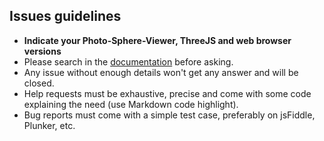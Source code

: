 ## Issues guidelines

- **Indicate your Photo-Sphere-Viewer, ThreeJS and web browser versions**
- Please search in the [documentation](http://photo-sphere-viewer.js.org) before asking.
- Any issue without enough details won't get any answer and will be closed.
- Help requests must be exhaustive, precise and come with some code explaining the need (use Markdown code highlight).
- Bug reports must come with a simple test case, preferably on jsFiddle, Plunker, etc.

